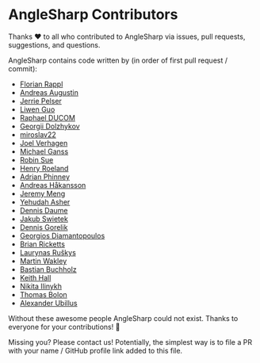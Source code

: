# AngleSharp Contributors

Thanks :heart: to all who contributed to AngleSharp via issues, pull requests, suggestions, and questions.

AngleSharp contains code written by (in order of first pull request / commit):

* [Florian Rappl](https://github.com/FlorianRappl)
* [Andreas Augustin](https://github.com/AndreasAugustin)
* [Jerrie Pelser](https://github.com/jerriep)
* [Liwen Guo](https://github.com/Livven)
* [Raphael DUCOM](https://github.com/rducom)
* [Georgii Dolzhykov](https://github.com/thorn0)
* [miroslav22](https://github.com/miroslav22)
* [Joel Verhagen](https://github.com/joelverhagen)
* [Michael Ganss](https://github.com/mganss)
* [Robin Sue](https://github.com/Suchiman)
* [Henry Roeland](https://github.com/driekus77)
* [Adrian Phinney](https://github.com/TheCloudlessSky)
* [Andreas Håkansson](https://github.com/thecodejunkie)
* [Jeremy Meng](https://github.com/jeremymeng)
* [Yehudah Asher](https://github.com/YehudahA)
* [Dennis Daume](https://github.com/flagbug)
* [Jakub Swietek](https://github.com/jswietek)
* [Dennis Gorelik](https://github.com/dennisgorelik)
* [Georgios Diamantopoulos](https://github.com/georgiosd)
* [Brian Ricketts](https://github.com/briman0094)
* [Laurynas Ruškys](https://github.com/laurynasr)
* [Martin Wakley](https://github.com/comdw)
* [Bastian Buchholz](https://github.com/campersau)
* [Keith Hall](https://github.com/keith-hall)
* [Nikita Ilinykh](https://github.com/Gordory)
* [Thomas Bolon](https://github.com/tbolon)
* [Alexander Ubillus](https://github.com/alexanderuv)

Without these awesome people AngleSharp could not exist. Thanks to everyone for your contributions! :beers:

Missing you? Please contact us! Potentially, the simplest way is to file a PR with your name / GitHub profile link added to this file.
